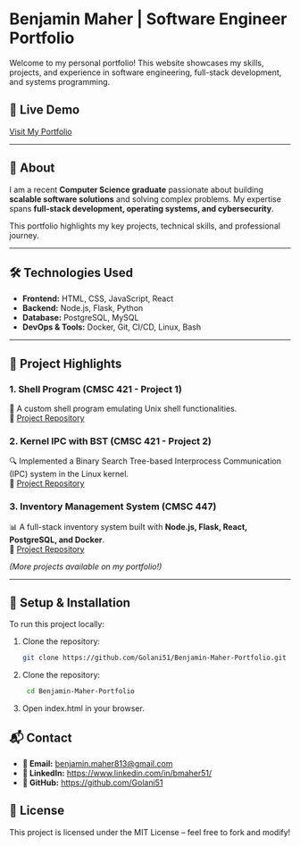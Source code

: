 # Benjamin Maher | Software Engineer Portfolio

Welcome to my personal portfolio! This website showcases my skills, projects, and experience in software engineering, full-stack development, and systems programming.

## 🔗 Live Demo
[Visit My Portfolio](https://golani51.github.io/Benjamin-Maher-Portfolio/)

---

## 📌 About
I am a recent **Computer Science graduate** passionate about building **scalable software solutions** and solving complex problems. My expertise spans **full-stack development, operating systems, and cybersecurity**. 

This portfolio highlights my key projects, technical skills, and professional journey.

---

## 🛠️ Technologies Used
- **Frontend:** HTML, CSS, JavaScript, React  
- **Backend:** Node.js, Flask, Python  
- **Database:** PostgreSQL, MySQL  
- **DevOps & Tools:** Docker, Git, CI/CD, Linux, Bash  

---

## 📂 Project Highlights
### **1. Shell Program (CMSC 421 - Project 1)**
🚀 A custom shell program emulating Unix shell functionalities.  
🔗 [Project Repository](https://github.com/UMBC-CMSC421/project1-Golani51)

### **2. Kernel IPC with BST (CMSC 421 - Project 2)**
🔍 Implemented a Binary Search Tree-based Interprocess Communication (IPC) system in the Linux kernel.  
🔗 [Project Repository](https://github.com/UMBC-CMSC421/project2-Golani51)

### **3. Inventory Management System (CMSC 447)**
📊 A full-stack inventory system built with **Node.js, Flask, React, PostgreSQL, and Docker**.  
🔗 [Project Repository](https://github.com/Golani51/Inventory-Management-System)

*(More projects available on my portfolio!)*

---

## 🚀 Setup & Installation
To run this project locally:
1. Clone the repository:
   ```sh
   git clone https://github.com/Golani51/Benjamin-Maher-Portfolio.git
2. Clone the repository:
   ```sh
    cd Benjamin-Maher-Portfolio
3. Open index.html in your browser.

## 📬 Contact
- **📧 Email:** benjamin.maher813@gmail.com
- **🔗 LinkedIn:** https://www.linkedin.com/in/bmaher51/
- **🐙 GitHub:** https://github.com/Golani51
## 📄 License
This project is licensed under the MIT License – feel free to fork and modify!
